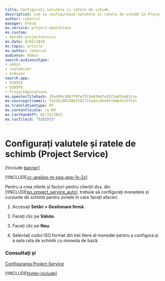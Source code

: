 ```yaml
---
title: Configurați valutele și ratele de schimb
description: Cum se configurează valutele și ratele de schimb în Project Service
author: ruhercul
manager: kfend
ms.service: project-operations
ms.custom:
- dyn365-projectservice
ms.date: 8/03/2018
ms.topic: article
ms.author: ruhercul
audience: Admin
search.audienceType:
- admin
- customizer
- enduser
search.app:
- D365CE
- D365PS
- ProjectOperations
ms.openlocfilehash: 35a499c3887f9fe7515e839afa35f2a851e81cce
ms.sourcegitcommit: fa32b1893286f20271fa4ec4be8fc68bd135f53c
ms.translationtype: HT
ms.contentlocale: ro-RO
ms.lasthandoff: 02/15/2021
ms.locfileid: "5282573"
---
```

# <a name="set-up-currencies-and-exchange-rates-project-service"></a>Configurați valutele și ratele de schimb (Project Service)

[!include [banner](../includes/psa-now-project-operations.md)]

[!INCLUDE[cc-applies-to-psa-app-1x-2x](../includes/cc-applies-to-psa-app-1x-2x.md)]

Pentru a crea oferte și facturi pentru clienții dvs. din [!INCLUDE[pn_project_service_auto](../includes/pn-project-service-auto.md)], trebuie să configurați monedele și cursurile de schimb pentru zonele în care faceți afaceri.  
  
1.  Accesați **Setări > Gestionare firmă**.  
  
2.  Faceți clic pe **Valute**.  
  
3.  Faceți clic pe **Nou**.  
  
4.  Selectați codul ISO format din trei litere al monedei pentru a configura și a seta rata de schimb cu moneda de bază.  
  
### <a name="see-also"></a>Consultați și  
 [Configurarea Project Service](../psa/configure.md)


[!INCLUDE[footer-include](../includes/footer-banner.md)]